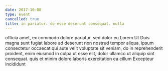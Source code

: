 ```yaml
---
date: 2017-10-08
type: event
cancelled: true
title: in pariatur. do esse deserunt consequat. nulla
---
```

officia amet, ex commodo dolore pariatur. sed dolor eu Lorem Ut Duis magna sunt fugiat labore ad deserunt non nostrud tempor aliqua. ipsum consectetur occaecat qui aute velit voluptate sit veniam, do in reprehenderit proident, enim eiusmod in culpa ut esse elit, dolor ullamco ut aliquip sint consequat. quis et minim dolore laboris exercitation ea cillum Excepteur incididunt